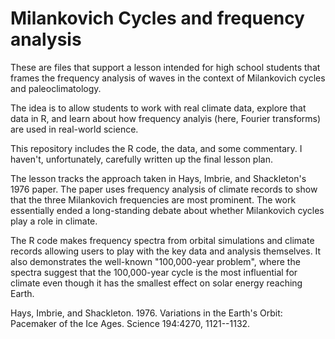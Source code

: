 # Milankovich Cycles and frequency analysis

These are files that support a lesson intended for high school students that
frames the frequency analysis of waves in the context of Milankovich cycles
and paleoclimatology.

The idea is to allow students to work with real climate data, explore that
data in R, and learn about how frequency analyis (here, Fourier transforms)
are used in real-world science.

This repository includes the R code, the data, and some commentary. I haven't,
unfortunately, carefully written up the final lesson plan.

The lesson tracks the approach taken in Hays, Imbrie, and Shackleton's 1976
paper. The paper uses frequency analysis of climate records to show that the
three Milankovich frequencies are most prominent. The work essentially ended a
long-standing debate about whether Milankovich cycles play a role in climate.

The R code makes frequency spectra from orbital simulations and climate
records allowing users to play with the key data and analysis themselves. It
also demonstrates the well-known "100,000-year problem", where the spectra
suggest that the 100,000-year cycle is the most influential for climate even
though it has the smallest effect on solar energy reaching Earth.

Hays, Imbrie, and Shackleton. 1976. Variations in the Earth's Orbit: Pacemaker
of the Ice Ages. Science 194:4270, 1121--1132.
